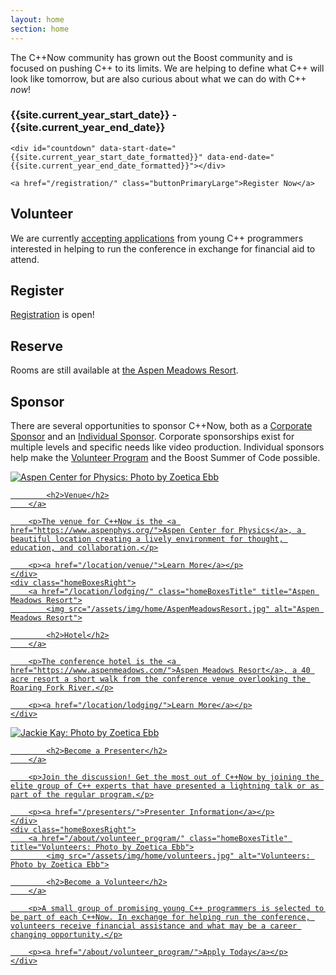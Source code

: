 ```yaml
---
layout: home
section: home
---
```


The C++Now community has grown out the Boost community and is focused on pushing C++ to its limits. We are helping to define what C++ will look like tomorrow, but are also curious about what we can do with C++ <i>now</i>!



<div class="textCenter">
    <h3>
        <span class="nowrap">{{site.current_year_start_date}}</span> - <span class="nowrap">{{site.current_year_end_date}}</span>
    </h3>

    <div id="countdown" data-start-date="{{site.current_year_start_date_formatted}}" data-end-date="{{site.current_year_end_date_formatted}}"></div>

    <a href="/registration/" class="buttonPrimaryLarge">Register Now</a>
</div>


<!--

## Schedule

The session schedule for C++Now 2018 is not yet confirmed. Keep an eye on the [announcements page](/announcements/) for updated information. To get an idea of what to expect, check out the [C++Now 2017 Schedule](/history/2017/schedule/).

-->


## Volunteer

We are currently <a href="/about/volunteer_program/">accepting applications</a> from young C++ programmers interested in helping to run the conference in exchange for financial aid to attend.

## Register

<!-- Tickets for C++Now 2018 are not yet available. Watch the [announcements page](/announcements/) for updated information. -->

<a href="/registration/">Registration</a> is open!

<!-- TODO: List price and what basic things you get (panels, networking, etc). Link to: [Register](/registration/) -->



## Reserve

Rooms are still available at <a href="/location/lodging/" class="a">the Aspen Meadows Resort</a>.


## Sponsor

There are several opportunities to sponsor C++Now, both as a [Corporate Sponsor](/about/corporate_sponsors/) and an [Individual Sponsor](/about/individual_sponsors/). Corporate sponsorships exist for multiple levels and specific needs like video production. Individual sponsors help make the [Volunteer Program](/about/volunteer_program/) and the Boost Summer of Code possible.

<div class="homeBoxes">
    <div class="homeBoxesLeft">
        <a href="/location/venue/" class="homeBoxesTitle" title="Aspen Center for Physics: Photo by Zoetica Ebb">
            <img src="/assets/img/home/venue.jpg" alt="Aspen Center for Physics: Photo by Zoetica Ebb">

            <h2>Venue</h2>
        </a>

        <p>The venue for C++Now is the <a href="https://www.aspenphys.org/">Aspen Center for Physics</a>, a beautiful location creating a lively environment for thought, education, and collaboration.</p>

        <p><a href="/location/venue/">Learn More</a></p>
    </div>
    <div class="homeBoxesRight">
        <a href="/location/lodging/" class="homeBoxesTitle" title="Aspen Meadows Resort">
            <img src="/assets/img/home/AspenMeadowsResort.jpg" alt="Aspen Meadows Resort">

            <h2>Hotel</h2>
        </a>

        <p>The conference hotel is the <a href="https://www.aspenmeadows.com/">Aspen Meadows Resort</a>, a 40 acre resort a short walk from the conference venue overlooking the Roaring Fork River.</p>

        <p><a href="/location/lodging/">Learn More</a></p>
    </div>
</div>

<div class="homeBoxes">
    <div class="homeBoxesLeft">
        <a href="/presenters/" class="homeBoxesTitle" title="Jackie Kay: Photo by Zoetica Ebb">
            <img src="/assets/img/home/jackie.jpg" alt="Jackie Kay: Photo by Zoetica Ebb">

            <h2>Become a Presenter</h2>
        </a>

        <p>Join the discussion! Get the most out of C++Now by joining the elite group of C++ experts that have presented a lightning talk or as part of the regular program.</p>

        <p><a href="/presenters/">Presenter Information</a></p>
    </div>
    <div class="homeBoxesRight">
        <a href="/about/volunteer_program/" class="homeBoxesTitle" title="Volunteers: Photo by Zoetica Ebb">
            <img src="/assets/img/home/volunteers.jpg" alt="Volunteers: Photo by Zoetica Ebb">

            <h2>Become a Volunteer</h2>
        </a>

        <p>A small group of promising young C++ programmers is selected to be part of each C++Now. In exchange for helping run the conference, volunteers receive financial assistance and what may be a career changing opportunity.</p>

        <p><a href="/about/volunteer_program/">Apply Today</a></p>
    </div>
</div>






<script src="/assets/js/HomepageCountdown.js"></script>
